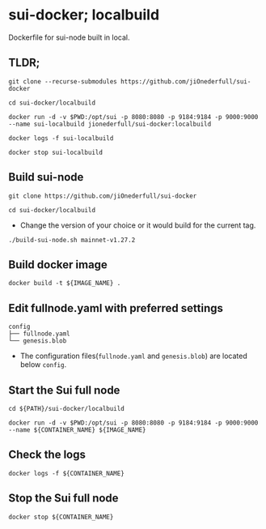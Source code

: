 # sui-docker; localbuild
Dockerfile for sui-node built in local.


## TLDR;
```
git clone --recurse-submodules https://github.com/jiOnederfull/sui-docker
```
```
cd sui-docker/localbuild
```
```
docker run -d -v $PWD:/opt/sui -p 8080:8080 -p 9184:9184 -p 9000:9000 --name sui-localbuild jionederfull/sui-docker:localbuild
```
```
docker logs -f sui-localbuild
```
```
docker stop sui-localbuild
```


## Build sui-node
```
git clone https://github.com/jiOnederfull/sui-docker
```
```
cd sui-docker/localbuild
```
- Change the version of your choice or it would build for the current tag.
```
./build-sui-node.sh mainnet-v1.27.2
```


## Build docker image
```
docker build -t ${IMAGE_NAME} .
```


## Edit fullnode.yaml with preferred settings
```
config
├── fullnode.yaml
└── genesis.blob
``` 
- The configuration files(`fullnode.yaml` and `genesis.blob`) are located below `config`.


## Start the Sui full node
```
cd ${PATH}/sui-docker/localbuild
```
```
docker run -d -v $PWD:/opt/sui -p 8080:8080 -p 9184:9184 -p 9000:9000 --name ${CONTAINER_NAME} ${IMAGE_NAME}
```


## Check the logs
```
docker logs -f ${CONTAINER_NAME}
```


## Stop the Sui full node
```
docker stop ${CONTAINER_NAME}
```
